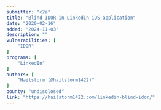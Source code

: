 ```yaml
---
submitter: "c2a"
title: "Blind IDOR in LinkedIn iOS application"
date: "2020-02-16"
added: "2024-11-03"
description: ""
vulnerabilities: [
    "IDOR"
]
programs: [
    "LinkedIn"
]
authors: [
    "Hailstorm (@hailstorm1422)"
]
bounty: "undisclosed"
link: "https://hailstorm1422.com/linkedin-blind-idor/"
---
```




